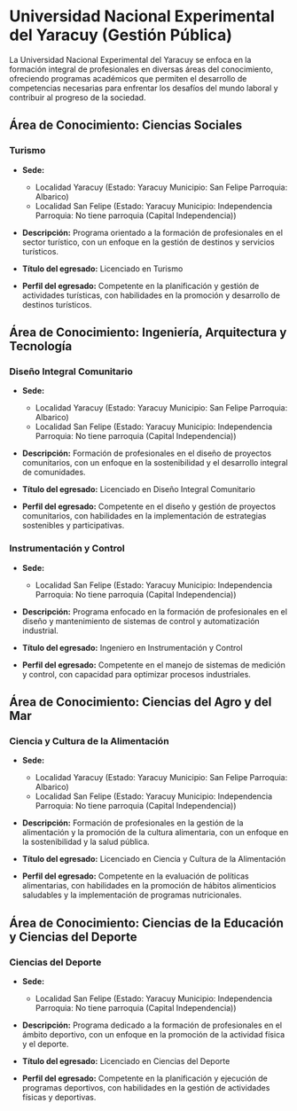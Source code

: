 # Universidad Nacional Experimental del Yaracuy (Gestión Pública)

La Universidad Nacional Experimental del Yaracuy se enfoca en la formación integral de profesionales en diversas áreas del conocimiento, ofreciendo programas académicos que permiten el desarrollo de competencias necesarias para enfrentar los desafíos del mundo laboral y contribuir al progreso de la sociedad.

## Área de Conocimiento: Ciencias Sociales

### Turismo

* **Sede:** 
  * Localidad Yaracuy (Estado: Yaracuy Municipio: San Felipe Parroquia: Albarico)
  * Localidad San Felipe (Estado: Yaracuy Municipio: Independencia Parroquia: No tiene parroquia (Capital Independencia))

* **Descripción:** 
  Programa orientado a la formación de profesionales en el sector turístico, con un enfoque en la gestión de destinos y servicios turísticos.

* **Título del egresado:** 
  Licenciado en Turismo

* **Perfil del egresado:** 
  Competente en la planificación y gestión de actividades turísticas, con habilidades en la promoción y desarrollo de destinos turísticos.

## Área de Conocimiento: Ingeniería, Arquitectura y Tecnología

### Diseño Integral Comunitario

* **Sede:** 
  * Localidad Yaracuy (Estado: Yaracuy Municipio: San Felipe Parroquia: Albarico)
  * Localidad San Felipe (Estado: Yaracuy Municipio: Independencia Parroquia: No tiene parroquia (Capital Independencia))

* **Descripción:** 
  Formación de profesionales en el diseño de proyectos comunitarios, con un enfoque en la sostenibilidad y el desarrollo integral de comunidades.

* **Título del egresado:** 
  Licenciado en Diseño Integral Comunitario

* **Perfil del egresado:** 
  Competente en el diseño y gestión de proyectos comunitarios, con habilidades en la implementación de estrategias sostenibles y participativas.

### Instrumentación y Control

* **Sede:** 
  * Localidad San Felipe (Estado: Yaracuy Municipio: Independencia Parroquia: No tiene parroquia (Capital Independencia))

* **Descripción:** 
  Programa enfocado en la formación de profesionales en el diseño y mantenimiento de sistemas de control y automatización industrial.

* **Título del egresado:** 
  Ingeniero en Instrumentación y Control

* **Perfil del egresado:** 
  Competente en el manejo de sistemas de medición y control, con capacidad para optimizar procesos industriales.

## Área de Conocimiento: Ciencias del Agro y del Mar

### Ciencia y Cultura de la Alimentación

* **Sede:** 
  * Localidad Yaracuy (Estado: Yaracuy Municipio: San Felipe Parroquia: Albarico)
  * Localidad San Felipe (Estado: Yaracuy Municipio: Independencia Parroquia: No tiene parroquia (Capital Independencia))

* **Descripción:** 
  Formación de profesionales en la gestión de la alimentación y la promoción de la cultura alimentaria, con un enfoque en la sostenibilidad y la salud pública.

* **Título del egresado:** 
  Licenciado en Ciencia y Cultura de la Alimentación

* **Perfil del egresado:** 
  Competente en la evaluación de políticas alimentarias, con habilidades en la promoción de hábitos alimenticios saludables y la implementación de programas nutricionales.

## Área de Conocimiento: Ciencias de la Educación y Ciencias del Deporte

### Ciencias del Deporte

* **Sede:** 
  * Localidad San Felipe (Estado: Yaracuy Municipio: Independencia Parroquia: No tiene parroquia (Capital Independencia))

* **Descripción:** 
  Programa dedicado a la formación de profesionales en el ámbito deportivo, con un enfoque en la promoción de la actividad física y el deporte.

* **Título del egresado:** 
  Licenciado en Ciencias del Deporte

* **Perfil del egresado:** 
  Competente en la planificación y ejecución de programas deportivos, con habilidades en la gestión de actividades físicas y deportivas.
